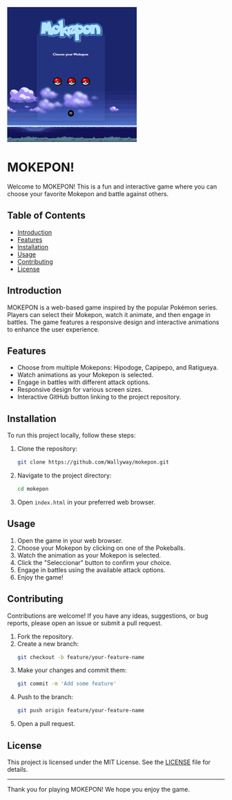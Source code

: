 <img src="./assets/Screenshot%202024-12-04%20180358.png" alt="Screenshot" width="300"/>

# MOKEPON!

Welcome to MOKEPON! This is a fun and interactive game where you can choose your favorite Mokepon and battle against others.

## Table of Contents

- [Introduction](#introduction)
- [Features](#features)
- [Installation](#installation)
- [Usage](#usage)
- [Contributing](#contributing)
- [License](#license)

## Introduction

MOKEPON is a web-based game inspired by the popular Pokémon series. Players can select their Mokepon, watch it animate, and then engage in battles. The game features a responsive design and interactive animations to enhance the user experience.

## Features

- Choose from multiple Mokepons: Hipodoge, Capipepo, and Ratigueya.
- Watch animations as your Mokepon is selected.
- Engage in battles with different attack options.
- Responsive design for various screen sizes.
- Interactive GitHub button linking to the project repository.

## Installation

To run this project locally, follow these steps:

1. Clone the repository:
    ```sh
    git clone https://github.com/Wallyway/mokepon.git
    ```

2. Navigate to the project directory:
    ```sh
    cd mokepon
    ```

3. Open `index.html` in your preferred web browser.

## Usage

1. Open the game in your web browser.
2. Choose your Mokepon by clicking on one of the Pokeballs.
3. Watch the animation as your Mokepon is selected.
4. Click the "Seleccionar" button to confirm your choice.
5. Engage in battles using the available attack options.
6. Enjoy the game!

## Contributing

Contributions are welcome! If you have any ideas, suggestions, or bug reports, please open an issue or submit a pull request.

1. Fork the repository.
2. Create a new branch:
    ```sh
    git checkout -b feature/your-feature-name
    ```
3. Make your changes and commit them:
    ```sh
    git commit -m 'Add some feature'
    ```
4. Push to the branch:
    ```sh
    git push origin feature/your-feature-name
    ```
5. Open a pull request.

## License

This project is licensed under the MIT License. See the [LICENSE](LICENSE) file for details.

---

Thank you for playing MOKEPON! We hope you enjoy the game.